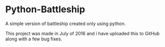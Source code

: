 # Python-Battleship
A simple version of battleship created only using python.

This project was made in July of 2016 and i have uploaded this to GitHub along with a few bug fixes.
